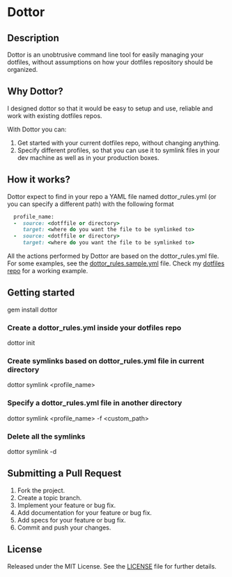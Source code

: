 Dottor
======

Description
-----------
Dottor is an unobtrusive command line tool for easily managing your dotfiles,
without assumptions on how your dotfiles repository should be organized.

Why Dottor?
-----------
I designed dottor so that it would be easy to setup and use, reliable and work
with existing dotfiles repos.

With Dottor you can:

1. Get started with your current dotfiles repo, without changing anything.
2. Specify different profiles, so that you can use it to symlink files in your
dev machine as well as in your production boxes.

How it works?
-------------

Dottor expect to find in your repo a YAML file named dottor_rules.yml (or you
can specify a different path) with the following format

```ruby
  profile_name:
  -  source: <dotffile or directory>
     target: <where do you want the file to be symlinked to>
  -  source: <dotffile or directory>
     target: <where do you want the file to be symlinked to>
```

All the actions performed by Dottor are based on the dottor_rules.yml file.
For some examples, see the [dottor_rules.sample.yml](https://github.com/marcocampana/dottor/blob/master/dottor_rules.sample.yml) file.
Check my [dotfiles repo][dotfiles_repo] for a working example.


Getting started
---------------

  gem install dottor

### Create a dottor_rules.yml inside your dotfiles repo

  dottor init

### Create symlinks based on dottor_rules.yml file in current directory

  dottor symlink <profile_name>

### Specify a dottor_rules.yml file in another directory

  dottor symlink <profile_name> -f <custom_path>

### Delete all the symlinks

  dottor symlink -d

Submitting a Pull Request
-------------------------

1. Fork the project.
2. Create a topic branch.
3. Implement your feature or bug fix.
4. Add documentation for your feature or bug fix.
6. Add specs for your feature or bug fix.
8. Commit and push your changes.

License
-------
Released under the MIT License.  See the [LICENSE][license] file for further
details.

[license]: https://github.com/marcocampana/dottor/blob/master/LICENSE.md
[dotfiles_repo]: https://github.com/marcocampana/dotfiles
